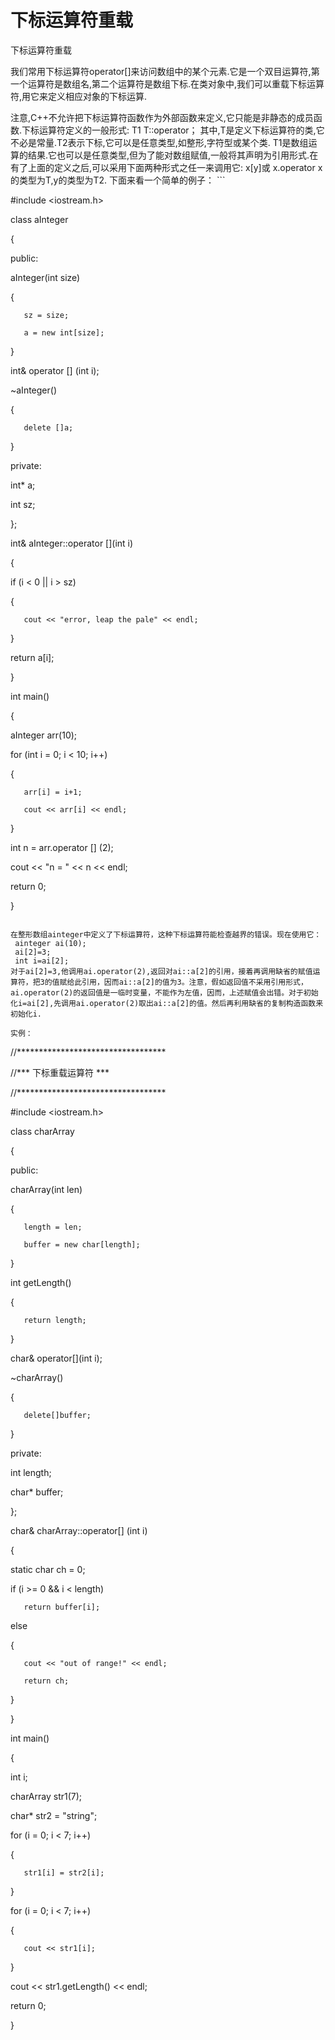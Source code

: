 # 下标运算符重载
 下标运算符重载    

我们常用下标运算符operator[]来访问数组中的某个元素.它是一个双目运算符,第一个运算符是数组名,第二个运算符是数组下标.在类对象中,我们可以重载下标运算符,用它来定义相应对象的下标运算.

注意,C++不允许把下标运算符函数作为外部函数来定义,它只能是非静态的成员函数.下标运算符定义的一般形式:
      T1 T::operator[](T2)；
其中,T是定义下标运算符的类,它不必是常量.T2表示下标,它可以是任意类型,如整形,字符型或某个类. T1是数组运算的结果.它也可以是任意类型,但为了能对数组赋值,一般将其声明为引用形式.在有了上面的定义之后,可以采用下面两种形式之任一来调用它:
     x[y]或 x.operator[](y)
x的类型为T,y的类型为T2.
    下面来看一个简单的例子：
    ```

#include <iostream.h>

 

class aInteger

{

public:

   aInteger(int size)

   {

       sz = size;

       a = new int[size];

   }

 

   int& operator [] (int i);

 

   ~aInteger()

   {

       delete []a;

   }

private:

   int* a;

   int sz;

};

 

int& aInteger::operator [](int i)

{

   if (i < 0 || i > sz)

   {

       cout << "error, leap the pale" << endl;

   }

 

   return a[i];

}

 

int main()

{

   aInteger arr(10);

   for (int i = 0; i < 10; i++)

   {

       arr[i] = i+1;

       cout << arr[i] << endl;

   }

 

   int n = arr.operator [] (2);

   cout << "n = " << n << endl;

 

   return 0;

}

 ```

在整形数组ainteger中定义了下标运算符，这种下标运算符能检查越界的错误。现在使用它：
  ainteger ai(10);
  ai[2]=3;
  int i=ai[2];
对于ai[2]=3,他调用ai.operator(2),返回对ai::a[2]的引用，接着再调用缺省的赋值运算符，把3的值赋给此引用，因而ai::a[2]的值为3。注意，假如返回值不采用引用形式，ai.operator(2)的返回值是一临时变量，不能作为左值，因而，上述赋值会出错。对于初始化i=ai[2],先调用ai.operator(2)取出ai::a[2]的值。然后再利用缺省的复制构造函数来初始化i.

实例：
```

//**********************************

//***    下标重载运算符       ***

//**********************************

 

#include <iostream.h>

 

class charArray

{

public:

   charArray(int len)

   {

       length = len;

       buffer = new char[length];

   }

 

   int getLength()

   {

       return length;

   }

 

   char& operator[](int i);

 

   ~charArray()

   {

       delete[]buffer;

   }

private:

   int length;

   char* buffer;

};

 

char& charArray::operator[] (int i)

{

   static char ch = 0;

   if (i >= 0 && i < length)

       return buffer[i];

   else

   {

       cout << "out of range!" << endl;

       return ch;

   }

}

 

int main()

{

   int i;

   charArray str1(7);

   char* str2 = "string";

   for (i = 0; i < 7; i++)

   {

       str1[i] = str2[i];

   }

 

   for (i = 0; i < 7; i++)

   {

       cout << str1[i];

   }

   cout << str1.getLength() << endl;

 

   return 0;

}  
```